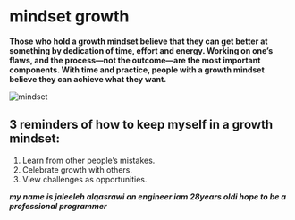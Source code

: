
# mindset growth
**Those who hold a growth mindset believe that they can get better at something by dedication of time, effort and energy. Working on one’s flaws, and the process—not the outcome—are the most important components. With time and practice, people with a growth mindset believe they can achieve what they want.**

![mindset](https://encrypted-tbn0.gstatic.com/images?q=tbn:ANd9GcQwyzYnEW3SFKbQHjbAXPCoL3DdynalcudHqA&usqp=CAU)
## 3 reminders of how to keep myself in a growth mindset:
1. Learn from other people’s mistakes.
2. Celebrate growth with others.
3. View challenges as opportunities.

***my name is jaleeleh alqasrawi an engineer iam 28years oldi hope to be a professional programmer***
